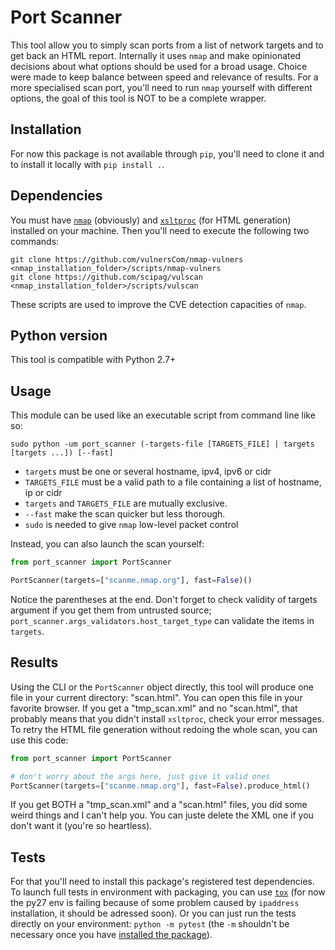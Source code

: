 # Port Scanner

This tool allow you to simply scan ports from a list of network targets and to get back an HTML report.
Internally it uses `nmap` and make opinionated decisions about what options should be used for a broad usage.
Choice were made to keep balance between speed and relevance of results.
For a more specialised scan port, you'll need to run `nmap` yourself with different options, 
the goal of this tool is NOT to be a complete wrapper.

## Installation
For now this package is not available through `pip`, 
you'll need to clone it and to install it locally with `pip install .`.

## Dependencies
You must have [`nmap`](https://nmap.org/book/install.html) (obviously) and [`xsltproc`](http://www.xmlsoft.org/XSLT/xsltproc.html) (for HTML generation) installed on your machine.
Then you'll need to execute the following two commands:
```shell script
git clone https://github.com/vulnersCom/nmap-vulners <nmap_installation_folder>/scripts/nmap-vulners
git clone https://github.com/scipag/vulscan <nmap_installation_folder>/scripts/vulscan
```
These scripts are used to improve the CVE detection capacities of `nmap`.

## Python version
This tool is compatible with Python 2.7+

## Usage
This module can be used like an executable script from command line like so:
```shell script
sudo python -um port_scanner (-targets-file [TARGETS_FILE] | targets [targets ...]) [--fast]
```
- `targets` must be one or several hostname, ipv4, ipv6 or cidr
- `TARGETS_FILE` must be a valid path to a file containing a list of hostname, ip or cidr
- `targets` and `TARGETS_FILE` are mutually exclusive.
- `--fast` make the scan quicker but less thorough.
- `sudo` is needed to give `nmap` low-level packet control

Instead, you can also launch the scan yourself:
```python
from port_scanner import PortScanner

PortScanner(targets=["scanme.nmap.org"], fast=False)()
```
Notice the parentheses at the end.
Don't forget to check validity of targets argument if you get them from untrusted source; 
`port_scanner.args_validators.host_target_type` can validate the items in `targets`.

## Results
Using the CLI or the `PortScanner` object directly, this tool will produce one file in your current directory: "scan.html".
You can open this file in your favorite browser.
If you get a "tmp_scan.xml" and no "scan.html", that probably means that you didn't install `xsltproc`, check your error messages.
To retry the HTML file generation without redoing the whole scan, you can use this code:
```python
from port_scanner import PortScanner

# don't worry about the args here, just give it valid ones
PortScanner(targets=["scanme.nmap.org"], fast=False).produce_html()
```
If you get BOTH a "tmp_scan.xml" and a "scan.html" files, you did some weird things and I can't help you.
You can juste delete the XML one if you don't want it (you're so heartless).

## Tests
For that you'll need to install this package's registered test dependencies.
To launch full tests in environment with packaging, you can use [`tox`](https://tox.readthedocs.io/en/latest/) 
(for now the py27 env is failing because of some problem caused by `ipaddress` installation, it should be adressed soon).
Or you can just run the tests directly on your environment: `python -m pytest` 
(the `-m` shouldn't be necessary once you have [installed the package](https://docs.pytest.org/en/latest/goodpractices.html#tests-outside-application-code)).

